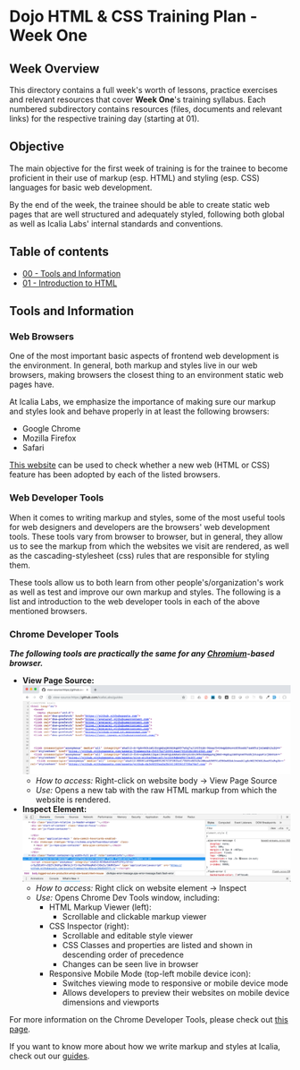 # Dojo HTML & CSS Training Plan - Week One

## Week Overview

This directory contains a full week's worth of lessons, practice exercises and relevant resources that cover **Week One**'s training syllabus. Each numbered subdirectory contains resources (files, documents and relevant links) for the respective training day (starting at 01).

## Objective

The main objective for the first week of training is for the trainee to become proficient in their use of markup (esp. HTML) and styling (esp. CSS) languages for basic web development.

By the end of the week, the trainee should be able to create static web pages that are well structured and adequately styled, following both global as well as Icalia Labs' internal standards and conventions.

## Table of contents

* [00 - Tools and Information](#tools-and-information)
* [01 - Introduction to HTML](01)

## Tools and Information

### Web Browsers

One of the most important basic aspects of frontend web development is the environment. In general, both markup and styles live in our web browsers, making browsers the closest thing to an environment static web pages have.

At Icalia Labs, we emphasize the importance of making sure our markup and styles look and behave properly in at least the following browsers:

* Google Chrome
* Mozilla Firefox
* Safari

[This website](https://caniuse.com/) can be used to check whether a new web (HTML or CSS) feature has been adopted by each of the listed browsers.

### Web Developer Tools

When it comes to writing markup and styles, some of the most useful tools for web designers and developers are the browsers' web development tools. These tools vary from browser to browser, but in general, they allow us to see the markup from which the websites we visit are rendered, as well as the cascading-stylesheet (css) rules that are responsible for styling them. 

These tools allow us to both learn from other people's/organization's work as well as test and improve our own markup and styles. The following is a list and introduction to the web developer tools in each of the above mentioned browsers.

### Chrome Developer Tools

***The following tools are practically the same for any [Chromium](https://www.chromium.org/)-based browser.***

* **View Page Source:**
  ![view-page-source](images/chrome-view-page-source.png)
  * *How to access:* Right-click on website body -> View Page Source
  * *Use:* Opens a new tab with the raw HTML markup from which the website is rendered.
* **Inspect Element:**
  ![chrome-inspector](images/chrome-inspector.png)
  * *How to access:* Right click on website element -> Inspect
  * *Use:* Opens Chrome Dev Tools window, including:
    * HTML Markup Viewer (left):
      * Scrollable and clickable markup viewer
    * CSS Inspector (right):
      * Scrollable and editable style viewer
      * CSS Classes and properties are listed and shown in descending order of precedence
      * Changes can be seen live in browser
    * Responsive Mobile Mode (top-left mobile device icon):
      * Switches viewing mode to responsive or mobile device mode
      * Allows developers to preview their websites on mobile device dimensions and viewports

For more information on the Chrome Developer Tools, please check out [this page](https://developers.google.com/web/tools/chrome-devtools/).

If you want to know more about how we write markup and styles at Icalia, check out our [guides](https://github.com/IcaliaLabs/guides/tree/master/stack/ruby).
